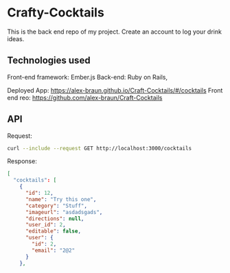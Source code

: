 # Crafty-Cocktails
  This is the back end repo of my project.
  Create an account to log your drink ideas.


## Technologies used
  Front-end framework: Ember.js
  Back-end: Ruby on Rails,


Deployed App: https://alex-braun.github.io/Craft-Cocktails/#/cocktails
Front end reo:  https://github.com/alex-braun/Craft-Cocktails

## API

Request:

```sh
curl --include --request GET http://localhost:3000/cocktails
```

Response:

```json
[
  "cocktails": [
    {
      "id": 12,
      "name": "Try this one",
      "category": "Stuff",
      "imageurl": "asdadsgads",
      "directions": null,
      "user_id": 2,
      "editable": false,
      "user": {
        "id": 2,
        "email": "2@2"
      }
    },
